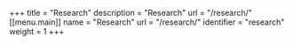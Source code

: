 +++
title = "Research"
description = "Research"
url = "/research/"
[[menu.main]]
    name       = "Research"
    url        = "/research/"
    identifier = "research"
    weight     = 1
+++

